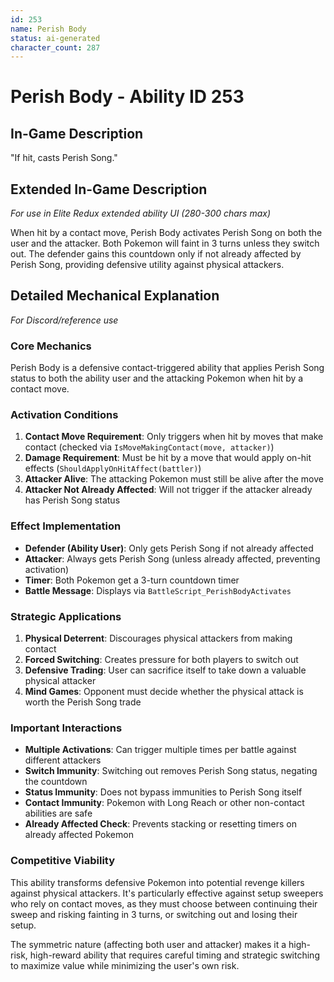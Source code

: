 ```yaml
---
id: 253
name: Perish Body
status: ai-generated
character_count: 287
---
```


# Perish Body - Ability ID 253

## In-Game Description
"If hit, casts Perish Song."

## Extended In-Game Description
*For use in Elite Redux extended ability UI (280-300 chars max)*

When hit by a contact move, Perish Body activates Perish Song on both the user and the attacker. Both Pokemon will faint in 3 turns unless they switch out. The defender gains this countdown only if not already affected by Perish Song, providing defensive utility against physical attackers.

## Detailed Mechanical Explanation
*For Discord/reference use*

### Core Mechanics
Perish Body is a defensive contact-triggered ability that applies Perish Song status to both the ability user and the attacking Pokemon when hit by a contact move.

### Activation Conditions
1. **Contact Move Requirement**: Only triggers when hit by moves that make contact (checked via `IsMoveMakingContact(move, attacker)`)
2. **Damage Requirement**: Must be hit by a move that would apply on-hit effects (`ShouldApplyOnHitAffect(battler)`)
3. **Attacker Alive**: The attacking Pokemon must still be alive after the move
4. **Attacker Not Already Affected**: Will not trigger if the attacker already has Perish Song status

### Effect Implementation
- **Defender (Ability User)**: Only gets Perish Song if not already affected
- **Attacker**: Always gets Perish Song (unless already affected, preventing activation)
- **Timer**: Both Pokemon get a 3-turn countdown timer
- **Battle Message**: Displays via `BattleScript_PerishBodyActivates`

### Strategic Applications
1. **Physical Deterrent**: Discourages physical attackers from making contact
2. **Forced Switching**: Creates pressure for both players to switch out
3. **Defensive Trading**: User can sacrifice itself to take down a valuable physical attacker
4. **Mind Games**: Opponent must decide whether the physical attack is worth the Perish Song trade

### Important Interactions
- **Multiple Activations**: Can trigger multiple times per battle against different attackers
- **Switch Immunity**: Switching out removes Perish Song status, negating the countdown
- **Status Immunity**: Does not bypass immunities to Perish Song itself
- **Contact Immunity**: Pokemon with Long Reach or other non-contact abilities are safe
- **Already Affected Check**: Prevents stacking or resetting timers on already affected Pokemon

### Competitive Viability
This ability transforms defensive Pokemon into potential revenge killers against physical attackers. It's particularly effective against setup sweepers who rely on contact moves, as they must choose between continuing their sweep and risking fainting in 3 turns, or switching out and losing their setup.

The symmetric nature (affecting both user and attacker) makes it a high-risk, high-reward ability that requires careful timing and strategic switching to maximize value while minimizing the user's own risk.